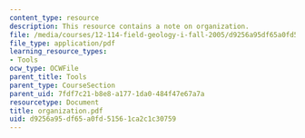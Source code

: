 ```yaml
---
content_type: resource
description: This resource contains a note on organization.
file: /media/courses/12-114-field-geology-i-fall-2005/d9256a95df65a0fd51561ca2c1c30759_organization.pdf
file_type: application/pdf
learning_resource_types:
- Tools
ocw_type: OCWFile
parent_title: Tools
parent_type: CourseSection
parent_uid: 7fdf7c21-b8e8-a177-1da0-484f47e67a7a
resourcetype: Document
title: organization.pdf
uid: d9256a95-df65-a0fd-5156-1ca2c1c30759
---
```


